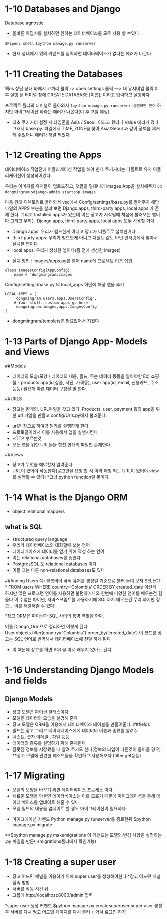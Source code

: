 # 1-10 Databases and Django

Database agnostic 
-  올바른 아답처를 설치하면 원하는 데이터베이스를 모두 사용 할 수있다

`$Pipenv shell`
`$python manage.py runserver`
* 현재 상태에서 위의 커맨드를 입력하면 데이타베이스가 없다는 에러가 나온다

# 1-11 Creating the Databases

맥os 상단 상태 바에서 코끼리 클릭 -> open settings 클릭 —> 내 유저네임 클릭
이 후 실행 된 터미널 창에
CREATE DATABASE [이름]; 이라고 입력하고 실행하자

프로젝트 폴더의 터미널로 돌아와서
`$python manage.py runserver 실행하면 된다`
하지만 마이그레이션 하라는 에러가 나온다(이 후 고칠 예정)

* 최초 쿠키커터 설정 시 타임존을 Asia / Seoul. 이라고 했더니 Value 에러가 떴다
그래서 base.py. 파일에서 TIME_ZONE을 찾아 Asia/Seoul 과 같이 공백을 제거 해 주었더니 에러가 
해결 되었다

# 1-12 Creating the Apps

데이터베이스 작업전에 어플리케이션 작업을 해야 한다
쿠키커터는 디폴트로 유저 어플리케이션이 생성되어있다.

우리는 이미지를 유저들이 업로드하고, 댓글을 달테니까 images App을 설치해주자
`Cd dongmingram`
`$django-admin startapp images`

다음 원래 디렉토리로 돌아와서
vsc에서 Config/settings/base.py를 열어주자
해당 파일의 APPS 부분을 살펴 보면
Django apps, third-party apps, local apps 가 존재 한다.
그리고 Installed apps가 있는데 이는 장고가 시작될때 처음에 불러오는 앱이다.그리고 우리는 Django apps, third-party apps, local apps 모두 사용할 거다
* Django apps: 우리가 빌드한게 아니고 장고가 디폴트로 설치한거다
* third-party apps: 우리가 빌드한게 아니고 디폴트 값도 아닌 인터넷에서 찾아서 설치한 앱이다
* local apps: 우리가 생성한 앱이다(좀 전에 생성한 images)
 - 설치 방법 : images/apps.py를 열어 name에 프로젝트 이름 삽입
```
class ImagesConfig(AppConfig):
    name = 'dongmingram.images
```
Config/settings/base.py 의 local_apps 하단에 해당 앱을 추가
```
LOCAL_APPS = [
    'dongmingram.users.apps.UsersConfig',
    # Your stuff: custom apps go here
    'dongmingram.images.apps.ImagesConfig'
]
```

* dongmingram/templets은 필요없어서 지웠다


# 1-13 Parts of Django App- Models and Views

##Models
- 데이터의 모습/모양 / 데이터의 내용, 필드, 무슨 데이터 등등을 알아야함
Ex) 쇼핑몰 - products app(id,상품, 사진, 가격등), user app(id, email, 신용카드, 주소 등등) 필요해 따른 데이터 구성을 말 한다.

##URLS
- 장고는 한개의. URL파일을 갖고 있다. Products, user, payment 등의 app을 위한 url 파일을 만들고 config/Urls.py에서 불러준다.
* url은 장고로 하여금 뭔가를 실행하게 한다
* 프로토콜이라서 이를 사용해서 앱을 실행시킨다
* HTTP 부르는것
* 모든 앱을 위한 URL들을 합친 한개의 파일만 존재한다.

##Views
* 장고가 무엇을 해야할지 알려준다
* URL이 있어야 작동한다(로그인을 요청 할 시 이와 매칭 되는 URL이 있어야 view를 실행할 수 있다)
*그냥 python function일 뿐이다


# 1-14 What is the Django ORM
- object relational mappers

## what is SQL
- structured query language
- 우리가 데이터베이스와 대화할때 쓰는 언어
- 데이터베이스에 데이터를 얻기 위해 작성 하는 언어
- 이는 relational databases를 뜻한다
- PostgresSQL 도 relational databases 이다
- 이들 과는 다른 non-relational databases도 있다

##finding Users
예) 콜롬비아 국적 유저를 생성일 기준으로 불러 들여 보자
SELECT * FROM users WHERE country=‘Colombia’ ORDER BY created_date
이런식.
하지만 많은 프로그램 언어를 사용하면 불편하거니와 한번에 다양한 언어를 배우는건 힘들다
이 수업은 파이썬, 자바스크립트를 사용하기에 SQL까지 배우는건 무리
하지만 장고는 이를 해결해줄 수 있다.

*장고 ORM은 파이썬과 SQL 사이의 통역 역할을 한다.

이를 Django_Orm으로 정리하면 이렇게 된다
User.objects.filter(country=“Colombia”).order_by(‘created_date’)
이 코드를 장고는 SQL 언어로 번역해서 데이터베이스에 전달 하게 된다

* 이 때문에 장고를 하면 SQL을 따로 배우지 않아도 된다.


# 1-16 Understanding Django Models and fields

## Django Models
- 장고 모델은 파이썬 클래스이다
- 모델은 데이터의 모습을 설명해 준다
- 장고 모델은 ORM을 이용해서 데이타베이스 테이블을 만들어준다.
##fields
- 필드는 장고 그리고 데이터베이스에게 데이터의 이름과 종류를 알려줘
- 텍스트, 숫자 이메일 , 파일 등등
- 데이터의 종류를 설명하기 위해 존재한다
- 잘못된 정보를 저장했을 때 알려 주기도 한다(정보의 타입이 다른것이 들어올 경우)
**장고 모델에 관련한 메소드들을 확인하고 사용해보자 (filter,get등등)

# 1-17 Migrating
-  모델의 모양을 바꾸기 위한 데이터베이스 프로세스 이다.
-  새로운 모델을 만들면 데이터베이스는 이를 모르기 때문에 마이그레이션을 통해 데이터 베이스를 업데이트 해줄 수 있다
- 모델 필드의 내용을 업데이트 할 경우 마이그레이션이 필요하다
* 마이그레이션 커맨드
Python manage.py runserver를 종료한뒤
$python manage.py migrate

**$python manage.py makemigrations
이 커맨드는 모델의 변경 사항을 설명하는 .py 파일을 만든다(migrations폴더에서 확인가능)


# 1-18 Creating a super user
- 장고 어드민 패널을 이용하기 위해 super user를 생성해야한다
*장고 어드민 패널 접속 방법
- 서버를 작동 시킨 뒤
- 크롬에 http://localhost:8000/admin 입력

*super user 생성 커맨드
$python manage.py createsuperuser
super user 생성 후 서버를 다시 켜고 어드민 페이지를 다시 불러 ㄴ와서 로그인 하자





